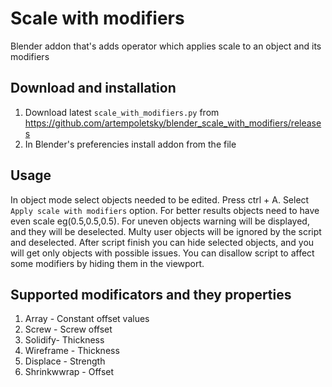 # Scale with modifiers 
Blender addon that's adds operator which applies scale to an object and its modifiers
## Download and installation

1. Download latest `scale_with_modifiers.py` from https://github.com/artempoletsky/blender_scale_with_modifiers/releases
2. In Blender's preferencies install addon from the file

## Usage

In object mode select objects needed to be edited. Press ctrl + A. Select `Apply scale with modifiers` option. 
For better results objects need to have even scale eg(0.5,0.5,0.5). For uneven objects warning will be displayed, and they will be deselected. 
Multy user objects will be ignored by the script and deselected. 
After script finish you can hide selected objects, and you will get only objects with possible issues.
You can disallow script to affect some modifiers by hiding them in the viewport.

## Supported modificators and they properties

1. Array - Constant offset values
2. Screw - Screw offset
3. Solidify- Thickness
4. Wireframe - Thickness
5. Displace - Strength
6. Shrinkwwrap - Offset
